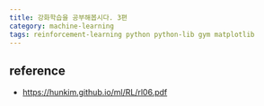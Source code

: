 ```yaml
---
title: 강화학습을 공부해봅시다. 3편 
category: machine-learning
tags: reinforcement-learning python python-lib gym matplotlib 
---
```


## reference

- <https://hunkim.github.io/ml/RL/rl06.pdf>